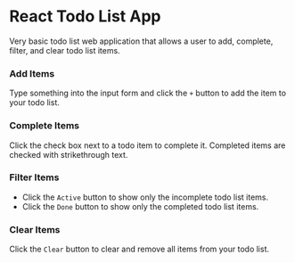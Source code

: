 # React Todo List App
Very basic todo list web application that allows a user to add, complete, filter, and clear todo list items.

### Add Items
Type something into the input form and click the `+` button to add the item to your todo list.

### Complete Items
Click the check box next to a todo item to complete it. Completed items are checked with strikethrough text.

### Filter Items
- Click the `Active` button to show only the incomplete todo list items.
- Click the `Done` button to show only the completed todo list items.

### Clear Items
Click the `Clear` button to clear and remove all items from your todo list.
